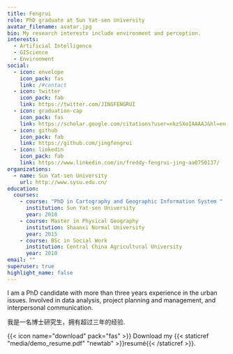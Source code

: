 ```yaml
---
title: Fengrui
role: PhD graduate at Sun Yat-sen University
avatar_filename: avatar.jpg
bio: My research interests include environment and perception.
interests:
  - Artificial Intelligence
  - GIScience
  - Environment
social:
  - icon: envelope
    icon_pack: fas
    link: /#contact
  - icon: twitter
    icon_pack: fab
    link: https://twitter.com/JINGFENGRUI
  - icon: graduation-cap
    icon_pack: fas
    link: https://scholar.google.com/citations?user=nkzSXoIAAAAJ&hl=en
  - icon: github
    icon_pack: fab
    link: https://github.com/jingfengrui
  - icon: linkedin
    icon_pack: fab
    link: https://www.linkedin.com/in/freddy-fengrui-jing-aa0750137/
organizations:
  - name: Sun Yat-sen University
    url: http://www.sysu.edu.cn/
education:
  courses:
    - course: "PhD in Cartography and Geographic Information System "
      institution: Sun Yat-sen University
      year: 2018
    - course: Master in Physical Geography
      institution: Shaanxi Normal University
      year: 2015
    - course: BSc in Social Work
      institution: Central China Agricultural University
      year: 2010
email: ""
superuser: true
highlight_name: false
---
```

I am a PhD candidate with more than three years experience in the urban issues. Involved in data analysis, project planning and management, and interpersonal communication.

我是一名博士研究生，拥有超过三年的经验.

{{< icon name="download" pack="fas" >}} Download my {{< staticref "media/demo_resume.pdf" "newtab" >}}resumé{{< /staticref >}}.